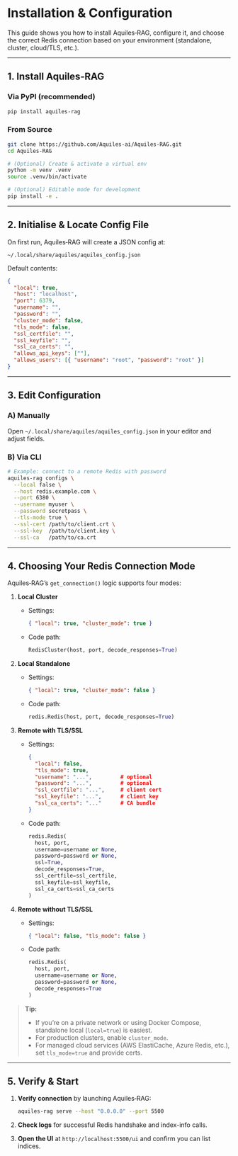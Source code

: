 # Installation & Configuration

This guide shows you how to install Aquiles‑RAG, configure it, and choose the correct Redis connection based on your environment (standalone, cluster, cloud/TLS, etc.).

---

## 1. Install Aquiles‑RAG

### Via PyPI (recommended)
```bash
pip install aquiles-rag
````

### From Source

```bash
git clone https://github.com/Aquiles-ai/Aquiles-RAG.git
cd Aquiles-RAG

# (Optional) Create & activate a virtual env
python -m venv .venv
source .venv/bin/activate

# (Optional) Editable mode for development
pip install -e .
```

---

## 2. Initialise & Locate Config File

On first run, Aquiles‑RAG will create a JSON config at:

```
~/.local/share/aquiles/aquiles_config.json
```

Default contents:

```json
{
  "local": true,
  "host": "localhost",
  "port": 6379,
  "username": "",
  "password": "",
  "cluster_mode": false,
  "tls_mode": false,
  "ssl_certfile": "",
  "ssl_keyfile": "",
  "ssl_ca_certs": "",
  "allows_api_keys": [""],
  "allows_users": [{ "username": "root", "password": "root" }]
}
```

---

## 3. Edit Configuration

### A) Manually

Open `~/.local/share/aquiles/aquiles_config.json` in your editor and adjust fields.

### B) Via CLI

```bash
# Example: connect to a remote Redis with password
aquiles-rag configs \
  --local false \
  --host redis.example.com \
  --port 6380 \
  --username myuser \
  --password secretpass \
  --tls-mode true \
  --ssl-cert /path/to/client.crt \
  --ssl-key  /path/to/client.key \
  --ssl-ca   /path/to/ca.crt
```

---

## 4. Choosing Your Redis Connection Mode

Aquiles‑RAG’s `get_connection()` logic supports four modes:

1. **Local Cluster**

   * Settings:

     ```json
     { "local": true, "cluster_mode": true }
     ```
   * Code path:

     ```python
     RedisCluster(host, port, decode_responses=True)
     ```

2. **Local Standalone**

   * Settings:

     ```json
     { "local": true, "cluster_mode": false }
     ```
   * Code path:

     ```python
     redis.Redis(host, port, decode_responses=True)
     ```

3. **Remote with TLS/SSL**

   * Settings:

     ```json
     {
       "local": false,
       "tls_mode": true,
       "username": "...",         # optional
       "password": "...",         # optional
       "ssl_certfile": "...",     # client cert
       "ssl_keyfile": "...",      # client key
       "ssl_ca_certs": "..."      # CA bundle
     }
     ```
   * Code path:

     ```python
     redis.Redis(
       host, port,
       username=username or None,
       password=password or None,
       ssl=True,
       decode_responses=True,
       ssl_certfile=ssl_certfile,
       ssl_keyfile=ssl_keyfile,
       ssl_ca_certs=ssl_ca_certs
     )
     ```

4. **Remote without TLS/SSL**

   * Settings:

     ```json
     { "local": false, "tls_mode": false }
     ```
   * Code path:

     ```python
     redis.Redis(
       host, port,
       username=username or None,
       password=password or None,
       decode_responses=True
     )
     ```

> **Tip:**
>
> * If you’re on a private network or using Docker Compose, standalone local (`local=true`) is easiest.
> * For production clusters, enable `cluster_mode`.
> * For managed cloud services (AWS ElastiCache, Azure Redis, etc.), set `tls_mode=true` and provide certs.

---

## 5. Verify & Start

1. **Verify connection** by launching Aquiles‑RAG:

   ```bash
   aquiles-rag serve --host "0.0.0.0" --port 5500
   ```
2. **Check logs** for successful Redis handshake and index-info calls.
3. **Open the UI** at `http://localhost:5500/ui` and confirm you can list indices.
